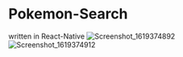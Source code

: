 # Pokemon-Search
written in React-Native
![Screenshot_1619374892](https://user-images.githubusercontent.com/78923610/116005353-b9c0e680-a630-11eb-8e05-8b42cb4726c6.png)
![Screenshot_1619374912](https://user-images.githubusercontent.com/78923610/116005362-c2b1b800-a630-11eb-8800-0efa55a99d9c.png)
